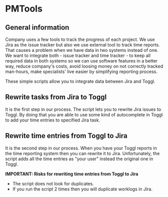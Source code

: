 # PMTools

## General information

Company uses a few tools to track the progress of each project. We use Jira as the issue tracker but also we use external tool to track time reports. That causes a problem when we have data in two systems instead of one. We want to integrate both - issue tracker and time tracker - to keep all required data in both systems so we can use software features in a better way, reduce company's costs, avoid loosing money on not correctly tracked man-hours, make specialists' live easier by simplifying reporting process.

These simple scripts allow you to integrate data between Jira and Toggl. 

## Rewrite tasks from Jira to Toggl

It is the first step in our process. The script lets you to rewrite Jira issues to Toggl. By doing that you are able to use some kind of autocomplete in Toggl to add your time entries to specified Jira task.

## Rewrite time entries from Toggl to Jira

It is the second step in our process. When you have your Toggl reports in the time reporting system then you can rewrite it to Jira. Unfortunately, the script adds all the time entries as "your user" instead the original one in Toggl.

**IMPORTANT: Risks for rewriting time entries from Toggl to Jira**

* The script does not look for duplicates.
* If you run the script 2 times then you will duplicate worklogs in Jira.
